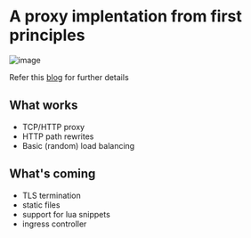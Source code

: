 # A proxy implentation from first principles
![image](https://github.com/user-attachments/assets/5bfd0ef0-fec9-4fb5-8cd3-4fe6e2f5e531)


Refer this [blog](https://ashupednekar.github.io/posts/write-your-own-reverse-proxy/) for further details

## What works
- TCP/HTTP proxy
- HTTP path rewrites
- Basic (random) load balancing

## What's coming
- TLS termination
- static files
- support for lua snippets
- ingress controller
